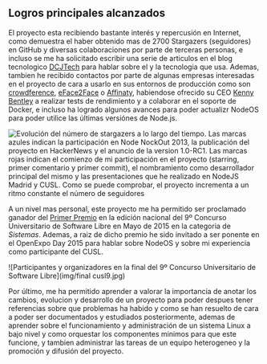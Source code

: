 ## Logros principales alcanzados

El proyecto esta recibiendo bastante interés y repercusión en Internet, como
demuestra el haber obtenido mas de 2700 Stargazers (seguidores) en GitHub y
diversas colaboraciones por parte de terceras personas, e incluso se me ha
solicitado escribir una serie de articulos en el blog tecnologico
[DCJTech](http://dcjtech.info) para hablar sobre el y la tecnologia que usa.
Ademas, tambien he recibido contactos por parte de algunas empresas interesadas
en el proyecto de cara a usarlo en sus entornos de producción como son
[crowdference](https://crowdference.org), [eFace2Face](https://eface2face.com) o
[Affinaty](http://www.affinaty.com), habiendose ofrecido su CEO
[Kenny Bentley](https://github.com/heavyk) a realizar tests de rendimiento y a
colaborar en el soporte de Docker, e incluso ha logrado algunos avances para
poder actualizr NodeOS para poder utilice las últimas versiónes de Node.js.

![Evolución del número de stargazers a lo largo del tiempo. Las marcas azules indican la participación en Node NockOut 2013, la publicación del proyecto en HackerNews y el anuncio de la version 1.0-RC1. Las marcas rojas indican el comienzo de mi participación en el proyecto (starring, primer comentario y primer commit), el nombramiento como desarrollador principal del mismo y las presentaciones que he realizado en NodeJS Madrid y CUSL. Como se puede comprobar, el proyecto incrementa a un ritmo constante el número de seguidores](img/stargazers.png)

A un nivel mas personal, este proyecto me ha permitido ser proclamado ganador
del [Primer Premio](http://www.concursosoftwarelibre.org/1415/node/34.html) en
la edición nacional del 9º Concurso Universitario de Software Libre en Mayo de
2015 en la categoria de *Sistemas*. Ademas, a raiz de dicho premio he sido
invitado a ser ponente en el OpenExpo Day 2015 para hablar sobre NodeOS y sobre
mi experiencia como participante del CUSL.

![Participantes y organizadores en la final del 9º Concurso Universitario de Software Libre](img/final cusl9.jpg)

Por último, me ha permitido aprender a valorar la importancia de anotar los
cambios, evolucion y desarrollo de un proyecto para poder despues tener
referencias sobre que problemas ha habido y como se han resuelto de cara a poder
ser documentados y estudiados posteriormente, ademas de aprender sobre el
funcionamiento y administración de un sistema Linux a bajo nivel y como
orquestar los componentes minimos para que este funcione, y tambien administrar
las tareas de un equipo heterogeneo y la promoción y difusión del proyecto.
